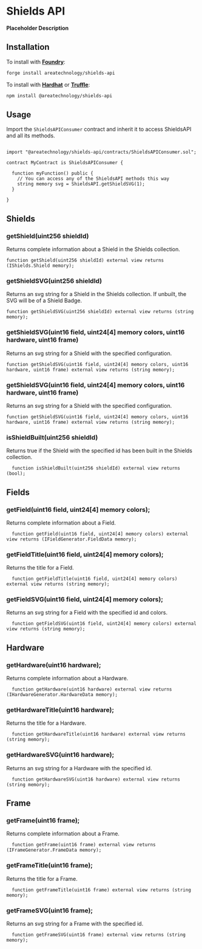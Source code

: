 # Shields API

**Placeholder Description**

## Installation

To install with [**Foundry**](https://github.com/gakonst/foundry):

```sh
forge install areatechnology/shields-api
```

To install with [**Hardhat**](https://github.com/nomiclabs/hardhat) or [**Truffle**](https://github.com/trufflesuite/truffle):

```sh
npm install @areatechnology/shields-api
```

## Usage

Import the `ShieldsAPIConsumer` contract and inherit it to access ShieldsAPI and all its methods.

```sol

import "@areatechnology/shields-api/contracts/ShieldsAPIConsumer.sol";

contract MyContract is ShieldsAPIConsumer {

  function myFunction() public {
    // You can access any of the ShieldsAPI methods this way
    string memory svg = ShieldsAPI.getShieldSVG(1);
  }

}
```

## Shields

### getShield(uint256 shieldId)

Returns complete information about a Shield in the Shields collection.

```sol
function getShield(uint256 shieldId) external view returns (IShields.Shield memory);
```

### getShieldSVG(uint256 shieldId)

Returns an svg string for a Shield in the Shields collection. If unbuilt, the SVG will be of a Shield Badge.

```sol
function getShieldSVG(uint256 shieldId) external view returns (string memory);
```

### getShieldSVG(uint16 field, uint24[4] memory colors, uint16 hardware, uint16 frame)

Returns an svg string for a Shield with the specified configuration.

```sol
function getShieldSVG(uint16 field, uint24[4] memory colors, uint16 hardware, uint16 frame) external view returns (string memory);
```

### getShieldSVG(uint16 field, uint24[4] memory colors, uint16 hardware, uint16 frame)

Returns an svg string for a Shield with the specified configuration.

```sol
function getShieldSVG(uint16 field, uint24[4] memory colors, uint16 hardware, uint16 frame) external view returns (string memory);
```

### isShieldBuilt(uint256 shieldId)

Returns true if the Shield with the specified id has been built in the Shields collection.

```sol
  function isShieldBuilt(uint256 shieldId) external view returns (bool);
```

## Fields

### getField(uint16 field, uint24[4] memory colors);

Returns complete information about a Field.

```sol
  function getField(uint16 field, uint24[4] memory colors) external view returns (IFieldGenerator.FieldData memory);
```

### getFieldTitle(uint16 field, uint24[4] memory colors);

Returns the title for a Field.

```sol
  function getFieldTitle(uint16 field, uint24[4] memory colors) external view returns (string memory);
```

### getFieldSVG(uint16 field, uint24[4] memory colors);

Returns an svg string for a Field with the specified id and colors.

```sol
  function getFieldSVG(uint16 field, uint24[4] memory colors) external view returns (string memory);
```

## Hardware

### getHardware(uint16 hardware);

Returns complete information about a Hardware.

```sol
  function getHardware(uint16 hardware) external view returns (IHardwareGenerator.HardwareData memory);
```

### getHardwareTitle(uint16 hardware);

Returns the title for a Hardware.

```sol
  function getHardwareTitle(uint16 hardware) external view returns (string memory);
```

### getHardwareSVG(uint16 hardware);

Returns an svg string for a Hardware with the specified id.

```sol
  function getHardwareSVG(uint16 hardware) external view returns (string memory);
```

## Frame

### getFrame(uint16 frame);

Returns complete information about a Frame.

```sol
  function getFrame(uint16 frame) external view returns (IFrameGenerator.FrameData memory);
```

### getFrameTitle(uint16 frame);

Returns the title for a Frame.

```sol
  function getFrameTitle(uint16 frame) external view returns (string memory);
```

### getFrameSVG(uint16 frame);

Returns an svg string for a Frame with the specified id.

```sol
  function getFrameSVG(uint16 frame) external view returns (string memory);
```

